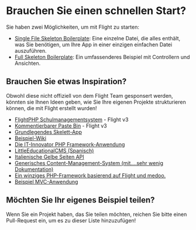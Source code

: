 # Brauchen Sie einen schnellen Start?

Sie haben zwei Möglichkeiten, um mit Flight zu starten:

- [Single File Skeleton Boilerplate](https://github.com/flightphp/skeleton-simple): Eine einzelne Datei, die alles enthält, was Sie benötigen, um Ihre App in einer einzigen einfachen Datei auszuführen.
- [Full Skeleton Boilerplate](https://github.com/flightphp/skeleton): Ein umfassenderes Beispiel mit Controllern und Ansichten.

## Brauchen Sie etwas Inspiration?

Obwohl diese nicht offiziell von dem Flight Team gesponsert werden, könnten sie Ihnen Ideen geben, wie Sie Ihre eigenen Projekte strukturieren können, die mit Flight erstellt wurden!

- [FlightPHP Schulmanagementsystem](https://github.com/krmu/FlightPHP_School) - Flight v3
- [Kommentierbarer Paste Bin](https://github.com/n0nag0n/commie2) - Flight v3
- [Grundlegendes Skelett-App](https://github.com/markhughes/flight-skeleton)
- [Beispiel-Wiki](https://github.com/Skayo/FlightWiki)
- [Die IT-Innovator PHP Framework-Anwendung](https://github.com/itinnovator/myphp-app)
- [LittleEducationalCMS (Spanisch)](https://github.com/casgin/LittleEducationalCMS)
- [Italienische Gelbe Seiten API](https://github.com/chiccomagnus/PGAPI)
- [Generisches Content-Management-System (mit....sehr wenig Dokumentation)](https://github.com/recepuncu/cms)
- [Ein winziges PHP-Framework basierend auf Flight und medoo.](https://github.com/ycrao/tinyme)
- [Beispiel MVC-Anwendung](https://github.com/paddypei/Flight-MVC)

## Möchten Sie Ihr eigenes Beispiel teilen?

Wenn Sie ein Projekt haben, das Sie teilen möchten, reichen Sie bitte einen Pull-Request ein, um es zu dieser Liste hinzuzufügen!
